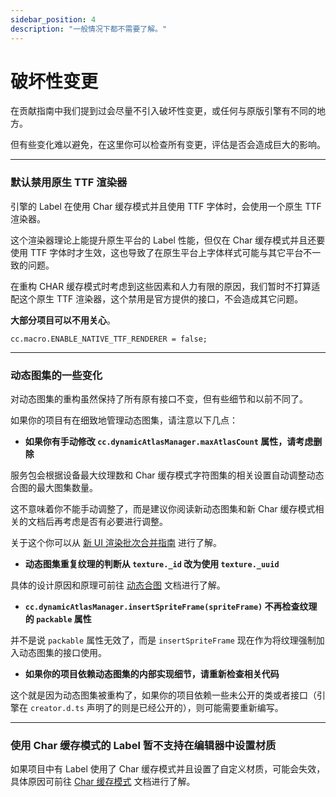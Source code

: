 ```yaml
---
sidebar_position: 4
description: "一般情况下都不需要了解。"
---
```


# 破坏性变更

在贡献指南中我们提到过会尽量不引入破坏性变更，或任何与原版引擎有不同的地方。

但有些变化难以避免，在这里你可以检查所有变更，评估是否会造成巨大的影响。

---
### 默认禁用原生 TTF 渲染器

引擎的 Label 在使用 Char 缓存模式并且使用 TTF 字体时，会使用一个原生 TTF 渲染器。

这个渲染器理论上能提升原生平台的 Label 性能，但仅在 Char 缓存模式并且还要使用 TTF 字体时才生效，这也导致了在原生平台上字体样式可能与其它平台不一致的问题。

在重构 CHAR 缓存模式时考虑到这些因素和人力有限的原因，我们暂时不打算适配这个原生 TTF 渲染器，这个禁用是官方提供的接口，不会造成其它问题。

**大部分项目可以不用关心**。

```
cc.macro.ENABLE_NATIVE_TTF_RENDERER = false;
```

---
### 动态图集的一些变化

对动态图集的重构虽然保持了所有原有接口不变，但有些细节和以前不同了。

如果你的项目有在细致地管理动态图集，请注意以下几点：

- **如果你有手动修改 `cc.dynamicAtlasManager.maxAtlasCount` 属性，请考虑删除**

服务包会根据设备最大纹理数和 Char 缓存模式字符图集的相关设置自动调整动态合图的最大图集数量。

这不意味着你不能手动调整了，而是建议你阅读新动态图集和新 Char 缓存模式相关的文档后再考虑是否有必要进行调整。

关于这个你可以从 [新 UI 渲染批次合并指南](./batcher-guide) 进行了解。

- **动态图集重复纹理的判断从 `texture._id` 改为使用 `texture._uuid`**

具体的设计原因和原理可前往 [动态合图](TODO) 文档进行了解。

- **`cc.dynamicAtlasManager.insertSpriteFrame(spriteFrame)` 不再检查纹理的 `packable` 属性**

并不是说 `packable` 属性无效了，而是 `insertSpriteFrame` 现在作为将纹理强制加入动态图集的接口使用。

- **如果你的项目依赖动态图集的内部实现细节，请重新检查相关代码**

这个就是因为动态图集被重构了，如果你的项目依赖一些未公开的类或者接口（引擎在 `creator.d.ts` 声明了的则是已经公开的），则可能需要重新编写。

---
### 使用 Char 缓存模式的 Label 暂不支持在编辑器中设置材质

如果项目中有 Label 使用了 Char 缓存模式并且设置了自定义材质，可能会失效，具体原因可前往 [Char 缓存模式](TODO) 文档进行了解。
